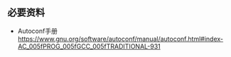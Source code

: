 ## 必要资料
- Autoconf手册<br>
https://www.gnu.org/software/autoconf/manual/autoconf.html#index-AC_005fPROG_005fGCC_005fTRADITIONAL-931